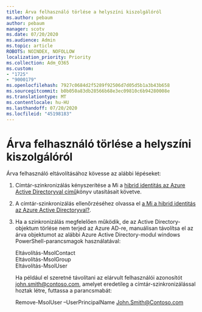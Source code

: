 ```yaml
---
title: Árva felhasználó törlése a helyszíni kiszolgálóról
ms.author: pebaum
author: pebaum
manager: scotv
ms.date: 07/20/2020
ms.audience: Admin
ms.topic: article
ROBOTS: NOINDEX, NOFOLLOW
localization_priority: Priority
ms.collection: Adm_O365
ms.custom:
- "1725"
- "9000179"
ms.openlocfilehash: 7927c0684d2f5289f92506d7d05d5b1a3b43b658
ms.sourcegitcommit: b0b050a83db28566b68e3ec09810c6b94280008e
ms.translationtype: MT
ms.contentlocale: hu-HU
ms.lasthandoff: 07/20/2020
ms.locfileid: "45198183"
---
```

# <a name="delete-orphaned-user-from-on-premises-server"></a>Árva felhasználó törlése a helyszíni kiszolgálóról

Árva felhasználó eltávolításához kövesse az alábbi lépéseket:

1. Címtár-szinkronizálás kényszerítése a Mi a [hibrid identitás az Azure Active Directoryval című](https://technet.microsoft.com/library/jj151771.aspx#bkmk_synchronizedirectories)könyv utasításait követve.

2. A címtár-szinkronizálás ellenőrzéséhez olvassa el [a Mi a hibrid identitás az Azure Active Directoryval?](https://technet.microsoft.com/library/jj151797.aspx).

3. Ha a szinkronizálás megfelelően működik, de az Active Directory-objektum törlése nem terjed az Azure AD-re, manuálisan távolítsa el az árva objektumot az alábbi Azure Active Directory-modul windows PowerShell-parancsmagok használatával:

    Eltávolítás-MsolContact  
    Eltávolítás-MsolGroup  
    Eltávolítás-MsolUser

    Ha például el szeretné távolítani az elárvult felhasználói azonosítót john.smith@contoso.com, amelyet eredetileg a címtár-szinkronizálással hoztak létre, futtassa a parancsmabát:

    Remove-MsolUser –UserPrincipalName John.Smith@Contoso.com